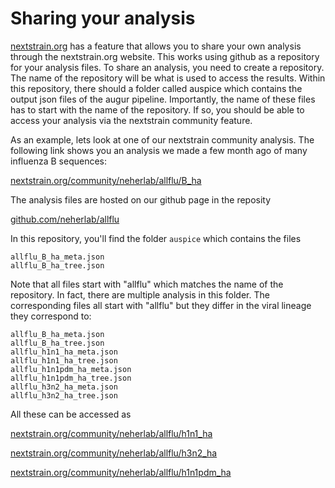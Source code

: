 # Sharing your analysis

[nextstrain.org](https://nextstrain.org) has a feature that allows you to share your own analysis through the nextstrain.org website.
This works using github as a repository for your analysis files.
To share an analysis, you need to create a repository.
The name of the repository will be what is used to access the results.
Within this repository, there should a folder called auspice which contains the output json files of the augur pipeline.
Importantly, the name of these files has to start with the name of the repository.
If so, you should be able to access your analysis via the nextstrain community feature.

As an example, lets look at one of our nextstrain community analysis.
The following link shows you an analysis we made a few month ago of many influenza B sequences:

[nextstrain.org/community/neherlab/allflu/B_ha](https://nextstrain.org/community/neherlab/allflu/B_ha)

The analysis files are hosted on our github page in the reposity

[github.com/neherlab/allflu](https://github.com/neherlab/allflu)

In this repository, you'll find the folder `auspice` which contains the files
```
allflu_B_ha_meta.json
allflu_B_ha_tree.json
```
Note that all files start with "allflu" which matches the name of the repository.
In fact, there are multiple analysis in this folder. The corresponding files all start with "allflu" but they differ in the viral lineage they correspond to:
```
allflu_B_ha_meta.json
allflu_B_ha_tree.json
allflu_h1n1_ha_meta.json
allflu_h1n1_ha_tree.json
allflu_h1n1pdm_ha_meta.json
allflu_h1n1pdm_ha_tree.json
allflu_h3n2_ha_meta.json
allflu_h3n2_ha_tree.json
```
All these can be accessed as

[nextstrain.org/community/neherlab/allflu/h1n1_ha](https://nextstrain.org/community/neherlab/allflu/h1n1_ha)

[nextstrain.org/community/neherlab/allflu/h3n2_ha](https://nextstrain.org/community/neherlab/allflu/h3n2_ha)

[nextstrain.org/community/neherlab/allflu/h1n1pdm_ha](https://nextstrain.org/community/neherlab/allflu/h1n1pdm_ha)


